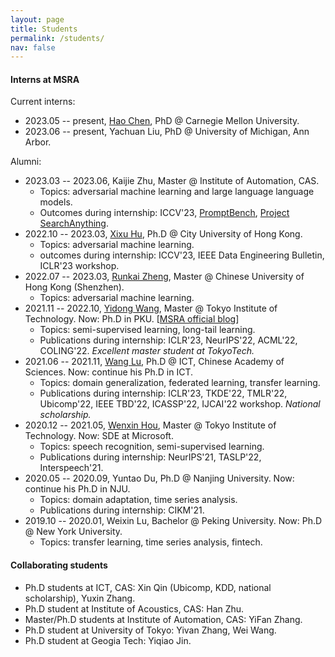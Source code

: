 ```yaml
---
layout: page
title: Students
permalink: /students/
nav: false
---
```


#### Interns at MSRA

Current interns:

- 2023.05 -- present, [Hao Chen](https://scholar.google.com/citations?hl=en&user=tktqkhwAAAAJ&view_op=list_works&sortby=pubdate), PhD @ Carnegie Mellon University.
- 2023.06 -- present, Yachuan Liu, PhD @ University of Michigan, Ann Arbor.

Alumni:

- 2023.03 -- 2023.06, Kaijie Zhu, Master @ Institute of Automation, CAS.
  - Topics: adversarial machine learning and large language language models.
  - Outcomes during internship: ICCV'23, [PromptBench](https://github.com/microsoft/promptbench), [Project SearchAnything](https://github.com/Immortalise/SearchAnything).
- 2022.10 -- 2023.03, [Xixu Hu](https://xixuhu.github.io/), Ph.D @ City University of Hong Kong.
  - Topics: adversarial machine learning.
  - outcomes during internship: ICCV'23, IEEE Data Engineering Bulletin, ICLR'23 workshop.
- 2022.07 -- 2023.03, [Runkai Zheng](https://scholar.google.com/citations?user=52haRQ0AAAAJ&hl=en), Master @ Chinese University of Hong Kong (Shenzhen).
  - Topics: adversarial machine learning.
- 2021.11 -- 2022.10, [Yidong Wang](https://qianlanwyd.github.io/), Master @ Tokyo Institute of Technology. Now: Ph.D in PKU. [[MSRA official blog](https://www.msra.cn/zh-cn/news/outreach-articles/%e5%ae%9e%e4%b9%a0%e6%b4%be%ef%bd%9c%e7%8e%8b%e4%b8%80%e6%a0%8b%ef%bc%9a%e4%b8%bb%e5%8a%a8%e5%b0%b1%e4%bc%9a%e6%9c%89%e6%95%85%e4%ba%8b%ef%bc%81%e9%ab%98%e6%95%88%e7%a7%91%e7%a0%94%e7%a7%98%e8%af%80)]
  - Topics: semi-supervised learning, long-tail learning.
  - Publications during internship: ICLR'23, NeurIPS'22, ACML'22, COLING'22. *Excellent master student at TokyoTech.*
- 2021.06 -- 2021.11, [Wang Lu](https://scholar.google.com.hk/citations?user=r0C8zaMAAAAJ&hl=zh-CN), Ph.D @ ICT, Chinese Academy of Sciences. Now: continue his Ph.D in ICT.
  - Topics: domain generalization, federated learning, transfer learning.
  - Publications during internship: ICLR'23, TKDE'22, TMLR'22, Ubicomp'22, IEEE TBD'22, ICASSP'22, IJCAI'22 workshop. *National scholarship.*
- 2020.12 -- 2021.05, [Wenxin Hou](https://houwx.net), Master @ Tokyo Institute of Technology. Now: SDE at Microsoft.
  - Topics: speech recognition, semi-supervised learning.
  - Publications during internship: NeurIPS'21, TASLP'22, Interspeech'21.
- 2020.05 -- 2020.09, Yuntao Du, Ph.D @ Nanjing University. Now: continue his Ph.D in NJU.
  - Topics: domain adaptation, time series analysis.
  - Publications during internship: CIKM'21.
- 2019.10 -- 2020.01, Weixin Lu, Bachelor @ Peking University. Now: Ph.D @ New York University.
  - Topics: transfer learning, time series analysis, fintech.

#### Collaborating students

- Ph.D students at ICT, CAS: Xin Qin (Ubicomp, KDD, national scholarship), Yuxin Zhang.
- Ph.D student at Institute of Acoustics, CAS: Han Zhu.
- Master/Ph.D students at Institute of Automation, CAS: YiFan Zhang.
- Ph.D student at University of Tokyo: Yivan Zhang, Wei Wang.
- Ph.D student at Geogia Tech: Yiqiao Jin.